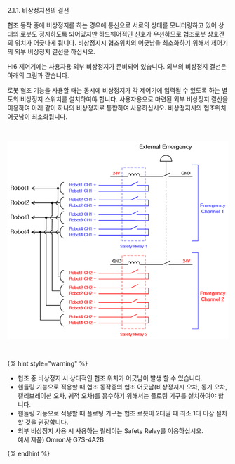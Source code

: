 ﻿2.1.1. 비상정지선의 결선




협조 동작 중에 비상정지를 하는 경우에 통신으로 서로의 상태를 모니터링하고 있어 상대의 로봇도 정지하도록 되어있지만 하드웨어적인 신호가 우선하므로 협조로봇 상호간의 위치가 어긋나게 됩니다. 비상정지시 협조위치의 어긋남을 최소화하기 위해서 제어기의 외부 비상정지 결선을 하십시오.  

Hi6 제어기에는 사용자용 외부 비상정지가 준비되어 있습니다. 외부의 비상정지 결선은 아래의 그림과 같습니다.  

로봇 협조 기능을 사용할 때는 동시에 비상정지가 각 제어기에 입력될 수 있도록 하는 별도의 비상정지 스위치를 설치하여야 합니다. 사용자용으로 마련된 외부 비상정지 결선을 이용하여 아래 같이 하나의 비상정지로 통합하여 사용하십시오. 비상정지시의 협조위치 어긋남이 최소화됩니다.  

<br>

![[그림2-1] 로봇 협조용 비상정지의 결선](../../_assets/2-1.png)


<br>


{% hint style="warning" %}
-	협조 중 비상정지 시 상대적인 협조 위치가 어긋남이 발생 할 수 있습니다.  
-	핸들링 기능으로 적용할 때 협조 동작중의 협조 어긋남(비상정지시 오차, 동기 오차, 캘리브레이션 오차, 궤적 오차)를 흡수하기 위해서는 플로팅 기구를 설치하여야 합니다.  
-	핸들링 기능으로 적용할 때 플로팅 기구는 협조 로봇이 2대일 때 최소 1대 이상 설치할 것을 권장합니다.  
-	외부 비상정지 사용 시 사용하는 릴레이는 Safety Relay를 이용하십시오.  
    예시 제품) Omron사 G7S-4A2B

{% endhint %}